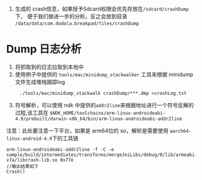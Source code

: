 1. 生成的 crash信息，如果授予Sdcard权限会优先存放在`/sdcard/crashDump`下，
便于我们做进一步的分析。反之会放到目录 `/data/data/com.dodola.breakpad/files/crashDump`

Dump 日志分析
========

1. 将抓取到的日志拉取到本地中
2. 使用例子中提供的 `tools/mac/minidump_stackwalker` 工具来根据 minidump 文件生成堆栈跟踪log
```
	 ./tools/mac/minidump_stackwalk crashDump/***.dmp >crashLog.txt 
```

3. 符号解析，可以使用 ndk 中提供的`addr2line`来根据地址进行一个符号反解的过程,该工具在 
`$NDK_HOME/toolchains/arm-linux-androideabi-4.9/prebuilt/darwin-x86_64/bin/arm-linux-androideabi-addr2line`
 
 注意：此处要注意一下平台，如果是 arm64位的 so，解析是需要使用 `aarch64-linux-android-4.9`下的工具链
```
arm-linux-androideabi-addr2line -f -C -e sample/build/intermediates/transforms/mergeJniLibs/debug/0/lib/armeabi-v7a/libcrash-lib.so 0x77e                           
//输出结果如下
Crash()

```

